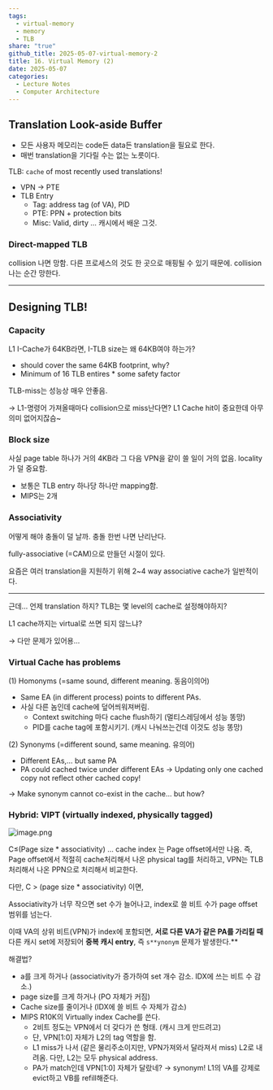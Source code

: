 ```yaml
---  
tags:  
  - virtual-memory  
  - memory  
  - TLB  
share: "true"  
github_title: 2025-05-07-virtual-memory-2  
title: 16. Virtual Memory (2)  
date: 2025-05-07  
categories:  
  - Lecture Notes  
  - Computer Architecture  
---  
```

## Translation Look-aside Buffer  
  
- 모든 사용자 메모리는 code든 data든 translation을 필요로 한다.  
- 매번 translation을 기다릴 수는 없는 노릇이다.  
  
TLB: `cache` of most recently used translations!  
  
- VPN → PTE  
- TLB Entry  
    - Tag: address tag (of VA), PID  
    - PTE: PPN + protection bits  
    - Misc: Valid, dirty … 캐시에서 배운 그것.  
  
### Direct-mapped TLB  
  
collision 나면 망함. 다른 프로세스의 것도 한 곳으로 매핑될 수 있기 때문에. collision 나는 순간 망한다.  
  
---  
  
## Designing TLB!  
  
### Capacity  
  
L1 I-Cache가 64KB라면, I-TLB size는 왜 64KB여야 하는가?  
  
- should cover the same 64KB footprint, why?  
- Minimum of 16 TLB entires * some safety factor  
  
TLB-miss는 성능상 매우 안좋음.  
  
→ L1-명령어 가져올때마다 collision으로 miss난다면? L1 Cache hit이 중요한데 아무 의미 없어지잖슴~  
  
### Block size  
  
사실 page table 하나가 거의 4KB라 그 다음 VPN을 같이 쓸 일이 거의 없음. locality가 덜 중요함.  
  
- 보통은 TLB entry 하나당 하나만 mapping함.  
- MIPS는 2개  
  
### Associativity  
  
어떻게 해야 충돌이 덜 날까. 충돌 한번 나면 난리난다.  
  
fully-associative (=CAM)으로 만들던 시절이 있다.  
  
요즘은 여러 translation을 지원하기 위해 2~4 way associative cache가 일반적이다.  
  
---  
  
근데… 언제 translation 하지? TLB는 몇 level의 cache로 설정해야하지?  
  
L1 cache까지는 virtual로 쓰면 되지 않느냐?  
  
→ 다만 문제가 있어용…  
  
### Virtual Cache has problems  
  
(1) Homonyms (=same sound, different meaning. 동음이의어)  
  
- Same EA (in different process) points to different PAs.  
- 사실 다른 놈인데 cache에 덮어씌워져버림.  
    - Context switching 마다 cache flush하기 (멀티스레딩에서 성능 똥망)  
    - PID를 cache tag에 포함시키기. (캐시 나눠쓰는건데 이것도 성능 똥망)  
  
(2) Synonyms (=different sound, same meaning. 유의어)  
  
- Different EAs,… but same PA  
- PA could cached twice under different EAs → Updating only one cached copy not reflect other cached copy!  
  
→ Make synonym cannot co-exist in the cache… but how?  
  
### Hybrid: VIPT (virtually indexed, physically tagged)  
  
![image.png](attachment:f7a0b304-b43f-4458-8d28-bfcb356fd35d:image.png)  
  
C≤(Page size * associativity) … cache index 는 Page offset에서만 나옴. 즉, Page offset에서 적절히 cache처리해서 나온 physical tag를 처리하고, VPN는 TLB 처리해서 나온 PPN으로 처리해서 비교한다.  
  
다만, C > (page size * associativity) 이면,  
  
Associativity가 너무 작으면 set 수가 늘어나고, index로 쓸 비트 수가 page offset 범위를 넘는다.  
  
이때 VA의 상위 비트(VPN)가 index에 포함되면, **서로 다른 VA가 같은 PA를 가리킬 때** 다른 캐시 set에 저장되어 **중복 캐시 entry**, 즉 `s**ynonym` 문제가 발생한다.**  
  
해결법?  
  
- a를 크게 하거나 (associativity가 증가하여 set 개수 감소. IDX에 쓰는 비트 수 감소.)  
- page size를 크게 하거나 (PO 자체가 커짐)  
- Cache size를 줄이거나 (IDX에 쓸 비트 수 자체가 감소)  
- MIPS R10K의 Virtually index Cache를 쓴다.  
    - 2비트 정도는 VPN에서 더 갖다가 쓴 형태. (캐시 크게 만드려고)  
    - 단, VPN[1:0] 자체가 L2의 tag 역할을 함.  
    - L1 miss가 나서 (같은 물리주소이지만, VPN가져와서 달라져서 miss) L2로 내려옴. 다만, L2는 모두 physical address.  
    - PA가 match인데 VPN[1:0] 자체가 달랐네? → synonym! L1의 VA를 강제로 evict하고 VB를 refill해준다.